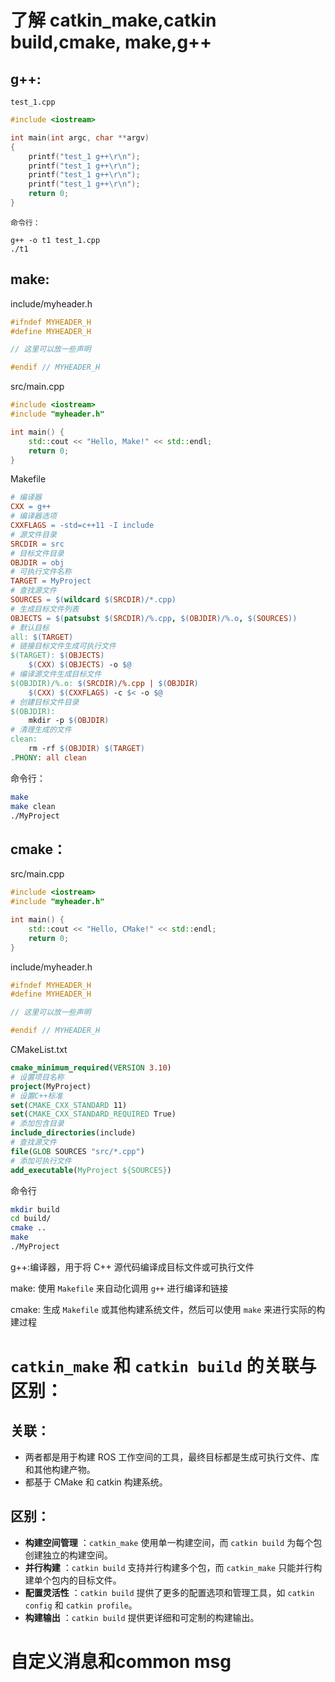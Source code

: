 # 了解 catkin_make,catkin build,cmake, make,g++

## g++:

    test_1.cpp

```cpp
#include <iostream>

int main(int argc, char **argv)
{
    printf("test_1 g++\r\n");
    printf("test_1 g++\r\n");
    printf("test_1 g++\r\n");
    printf("test_1 g++\r\n");
    return 0;
}

```

    命令行：

```
g++ -o t1 test_1.cpp 
./t1
```

## make:

include/myheader.h

```c++
#ifndef MYHEADER_H
#define MYHEADER_H

// 这里可以放一些声明

#endif // MYHEADER_H
```

src/main.cpp

```c++
#include <iostream>
#include "myheader.h"

int main() {
    std::cout << "Hello, Make!" << std::endl;
    return 0;
}

```

Makefile

```makefile
# 编译器
CXX = g++
# 编译器选项
CXXFLAGS = -std=c++11 -I include
# 源文件目录
SRCDIR = src
# 目标文件目录
OBJDIR = obj
# 可执行文件名称
TARGET = MyProject
# 查找源文件
SOURCES = $(wildcard $(SRCDIR)/*.cpp)
# 生成目标文件列表
OBJECTS = $(patsubst $(SRCDIR)/%.cpp, $(OBJDIR)/%.o, $(SOURCES))
# 默认目标
all: $(TARGET)
# 链接目标文件生成可执行文件
$(TARGET): $(OBJECTS)
	$(CXX) $(OBJECTS) -o $@
# 编译源文件生成目标文件
$(OBJDIR)/%.o: $(SRCDIR)/%.cpp | $(OBJDIR)
	$(CXX) $(CXXFLAGS) -c $< -o $@
# 创建目标文件目录
$(OBJDIR):
	mkdir -p $(OBJDIR)
# 清理生成的文件
clean:
	rm -rf $(OBJDIR) $(TARGET)
.PHONY: all clean

```

命令行：

```bash
make
make clean
./MyProject
```

## cmake：

src/main.cpp

```c++
#include <iostream>
#include "myheader.h"

int main() {
    std::cout << "Hello, CMake!" << std::endl;
    return 0;
}

```

include/myheader.h

```c++
#ifndef MYHEADER_H
#define MYHEADER_H

// 这里可以放一些声明

#endif // MYHEADER_H

```

CMakeList.txt

```cmake
cmake_minimum_required(VERSION 3.10)
# 设置项目名称
project(MyProject)
# 设置C++标准
set(CMAKE_CXX_STANDARD 11)
set(CMAKE_CXX_STANDARD_REQUIRED True)
# 添加包含目录
include_directories(include)
# 查找源文件
file(GLOB SOURCES "src/*.cpp")
# 添加可执行文件
add_executable(MyProject ${SOURCES})
```

命令行

```bash
mkdir build
cd build/
cmake ..
make
./MyProject
```

g++:编译器，用于将 C++ 源代码编译成目标文件或可执行文件

make: 使用 `Makefile` 来自动化调用 `g++` 进行编译和链接

cmake: 生成 `Makefile` 或其他构建系统文件，然后可以使用 `make` 来进行实际的构建过程

# `catkin_make` 和 `catkin build` 的关联与区别：

## 关联：

* 两者都是用于构建 ROS 工作空间的工具，最终目标都是生成可执行文件、库和其他构建产物。
* 都基于 CMake 和 catkin 构建系统。

## 区别：

* **构建空间管理** ：`catkin_make` 使用单一构建空间，而 `catkin build` 为每个包创建独立的构建空间。
* **并行构建** ：`catkin build` 支持并行构建多个包，而 `catkin_make` 只能并行构建单个包内的目标文件。
* **配置灵活性** ：`catkin build` 提供了更多的配置选项和管理工具，如 `catkin config` 和 `catkin profile`。
* **构建输出** ：`catkin build` 提供更详细和可定制的构建输出。

# 自定义消息和common msg
